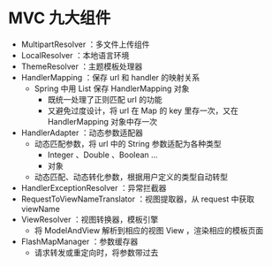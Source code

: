 # MVC 九大组件

- MultipartResolver ：多文件上传组件
- LocalResolver ：本地语言环境
- ThemeResolver ：主题模板处理器
- HandlerMapping ：保存 url 和 handler 的映射关系
  - Spring 中用 List 保存 HandlerMapping 对象
    - 既统一处理了正则匹配 url 的功能
    - 又避免过度设计，将 url 在 Map 的 key 里存一次，又在 HandlerMapping 对象中存一次
- HandlerAdapter ：动态参数适配器
  - 动态匹配参数，将 url 中的 String 参数适配为各种类型
    - Integer 、Double 、Boolean ...
    - 对象
  - 动态匹配、动态转化参数，根据用户定义的类型自动转型
- HandlerExceptionResolver ：异常拦截器
- RequestToViewNameTranslator ：视图提取器，从 request 中获取 viewName
- ViewResolver ：视图转换器，模板引擎
  - 将 ModelAndView 解析到相应的视图 View ，渲染相应的模板页面
- FlashMapManager ：参数缓存器
  - 请求转发或重定向时，将参数带过去
